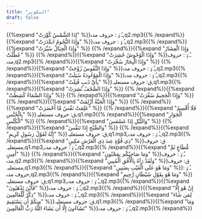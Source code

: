 ```yaml
---
title: "التكوير"
draft: false
---
```

 {{%expand "إِذَا الشَّمْسُ كُوِّرَتْ" %}}ـُ و٘ :  حروف مدہ,q2.mp3{{% /expand%}}{{%expand "وَإِذَا النُّجُومُ انكَدَرَتْ" %}}ـُ و٘ :  حروف مدہ,q2.mp3{{% /expand%}}{{%expand "وَإِذَا الْجِبَالُ سُيِّرَتْ" %}} {{% /expand%}}{{%expand "وَإِذَا الْعِشَارُ عُطِّلَتْ" %}} {{% /expand%}}{{%expand "وَإِذَا الْوُحُوشُ حُشِرَتْ" %}}ـُ و٘ :  حروف مدہ,q2.mp3{{% /expand%}}{{%expand "وَإِذَا الْبِحَارُ سُجِّرَتْ" %}} {{% /expand%}}{{%expand "وَإِذَا النُّفُوسُ زُوِّجَتْ" %}}ـُ و٘ :  حروف مدہ,q2.mp3{{% /expand%}}{{%expand "وَإِذَا الْمَوْءُودَةُ سُئِلَتْ" %}}ـُ و٘ :  حروف مدہ,q2.mp3{{% /expand%}}{{%expand "بِأَيِّ ذَنبٍ قُتِلَتْ" %}}ق: حروف مستعلیہ,q1.mp3{{% /expand%}}{{%expand "وَإِذَا الصُّحُفُ نُشِرَتْ" %}} {{% /expand%}}{{%expand "وَإِذَا السَّمَاءُ كُشِطَتْ" %}} {{% /expand%}}{{%expand "وَإِذَا الْجَحِيمُ سُعِّرَتْ" %}} {{% /expand%}}{{%expand "وَإِذَا الْجَنَّةُ أُزْلِفَتْ" %}} {{% /expand%}}{{%expand "عَلِمَتْ نَفْسٌ مَّا أَحْضَرَتْ" %}} {{% /expand%}}{{%expand "فَلَا أُقْسِمُ بِالْخُنَّسِ" %}}ق: حروف مستعلیہ,q1.mp3{{% /expand%}}{{%expand "الْجَوَارِ الْكُنَّسِ" %}} {{% /expand%}}{{%expand "وَاللَّيْلِ إِذَا عَسْعَسَ" %}} {{% /expand%}}{{%expand "وَالصُّبْحِ إِذَا تَنَفَّسَ" %}} {{% /expand%}}{{%expand "إِنَّهُ لَقَوْلُ رَسُولٍ كَرِيمٍ" %}}ق: حروف مستعلیہ,q1.mp3,ـُ و٘ :  حروف مدہ,q2.mp3{{% /expand%}}{{%expand "ذِي قُوَّةٍ عِندَ ذِي الْعَرْشِ مَكِينٍ" %}}ق: حروف مستعلیہ,q1.mp3,ـُ و٘ :  حروف مدہ,q2.mp3{{% /expand%}}{{%expand "مُّطَاعٍ ثَمَّ أَمِينٍ" %}} {{% /expand%}}{{%expand "وَمَا صَاحِبُكُم بِمَجْنُونٍ" %}}ـُ و٘ :  حروف مدہ,q2.mp3{{% /expand%}}{{%expand "وَلَقَدْ رَآهُ بِالْأُفُقِ الْمُبِينِ" %}}ق: حروف مستعلیہ,q1.mp3{{% /expand%}}{{%expand "وَمَا هُوَ عَلَى الْغَيْبِ بِضَنِينٍ" %}}ـُ و٘ :  حروف مدہ,q2.mp3{{% /expand%}}{{%expand "وَمَا هُوَ بِقَوْلِ شَيْطَانٍ رَّجِيمٍ" %}}ق: حروف مستعلیہ,q1.mp3,ـُ و٘ :  حروف مدہ,q2.mp3{{% /expand%}}{{%expand "فَأَيْنَ تَذْهَبُونَ" %}}ـُ و٘ :  حروف مدہ,q2.mp3{{% /expand%}}{{%expand "إِنْ هُوَ إِلَّا ذِكْرٌ لِّلْعَالَمِينَ" %}}ـُ و٘ :  حروف مدہ,q2.mp3{{% /expand%}}{{%expand "لِمَن شَاءَ مِنكُمْ أَن يَسْتَقِيمَ" %}}ق: حروف مستعلیہ,q1.mp3{{% /expand%}}{{%expand "وَمَا تَشَاءُونَ إِلَّا أَن يَشَاءَ اللَّهُ رَبُّ الْعَالَمِينَ" %}}ـُ و٘ :  حروف مدہ,q2.mp3{{% /expand%}}
